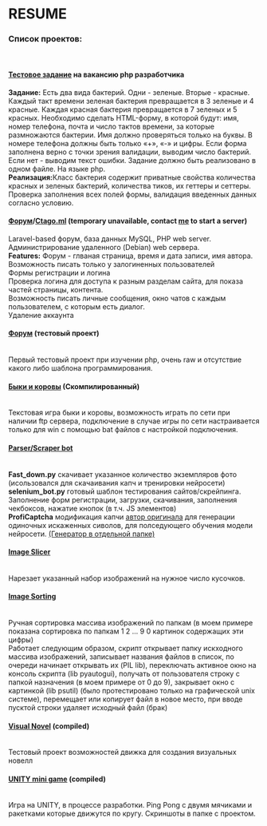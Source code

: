 # RESUME
<h3>Список проектов:</h3><br>
<h4><a href='https://github.com/ktago336/resume/tree/master/projects/test_task(PHP)'>Тестовое задание</a> на вакансию php разработчика<br></h4>
<b>Задание:</b> Есть два вида бактерий. Одни - зеленые. Вторые - красные. Каждый такт времени зеленая бактерия превращается в 3 зеленые и 4 красные. Каждая красная бактерия превращается в 7 зеленых и 5 красных. 
Необходимо сделать HTML-форму, в которой будут: имя, номер телефона, почта и число тактов времени, за которые размножаются бактерии. 
Имя должно проверяться только на буквы. В номере телефона должны быть только «+», «-» и цифры. Если форма заполнена верно с точки зрения валидации, выводим число бактерий. 
Если нет - выводим текст ошибки.
Задание должно быть реализовано в одном файле. На языке php.<br>
<b>Реализация:</b>Класс бактерия содержит приватные свойства количества красных и зеленых бактерий, количества тиков, их геттеры и сеттеры. Проверка заполнения всех полей формы, валидация введенных данных согласно условию.

<h4><a href='https://github.com/ktago336/forum-laravel'>Форум</a><b>/</b><a href='http://ctago.ml'>Ctago.ml</a> (temporary unavailable, contact <a href='mailto:stas.sutulo@gmail.com'>me</a> to start a server)</h4>
Laravel-based форум, база данных MySQL, PHP web server. Администрирование удаленного (Debian) web сервера.<br>
<b>Features:</b> Форум - глваная страница, время и дата записи, имя автора.<br>
Возможность писать только у залогиненных пользователей<br>
Формы регистрации и логина<br>
Проверка логина для доступа к разным разделам сайта, для показа частей страницы, контента.<br>
Возможность писать личные сообщения, окно чатов с каждым пользователем, с которым есть диалог.<br>
Удаление аккаунта

<h4><a href='https://github.com/ktago336/141forum'>Форум</a> (тестовый проект)</h4><br>
Первый тестовый проект при изучении php, очень raw и отсутствие какого либо шаблона программирования.

<h4><a href='https://github.com/ktago336/resume/tree/master/projects/bulls%26cows(C_C%2B%2B_compiled)/BULLS'>Быки и коровы</a> (Скомпилированный)
</h4><br>
Текстовая игра быки и коровы, возможность играть по сети при наличии ftp сервера, подключение в случае игры по сети настраивается только для win с помощью bat файлов с настройкой подключения.

<h4><a href='https://github.com/ktago336/resume/tree/master/projects/parser.scraper_bot(PY)'>Parser/Scraper bot</a>
</h4><br>
<b>Fast_down.py</b> скачивает указанное количество экземпляров фото (исользовался для скачаивания капч и тренировки нейросети)
<Br><b>selenium_bot.py</b> готовый шаблон тестирования сайтов/скрейпинга. Заполнение форм регистрации, загрузки, скачивания, заполнения чекбоксов, нажатие кнопок (в т.ч. JS элементов)<br>
<b>ProfiCaptcha</b> модификация капчи <a href='https://valera.ws/proficaptcha/'>автор оригинала</a> для генерации одиночных искаженных сиволов, для полседующего обучения модели нейросети. <a href='https://github.com/ktago336/resume/tree/master/projects/captchaGen(PHP)'>(Генератор в отдельной папке)</a>

<h4><a href='https://github.com/ktago336/resume/tree/master/projects/image_slicer(PY)'>Image Slicer</a>
</h4><br>
Нарезает указанный набор изображений на нужное число кусочков.

<h4><a href='https://github.com/ktago336/resume/tree/master/projects/Image_sort(PY)'>Image Sorting</a>
</h4><br>
Ручная сортировка массива изображений по папкам (в моем примере показана сортировка по папкам 1 2 ... 9 0 картинок содержащих эти цифры)<br>
Работает следующим образом, скрипт открывает папку искходного массива изображений, записывает названия файлов в список, по очереди начинает открывать их (PIL lib), переключать активное окно на консоль скрипта (lib pyautogui), получать от пользователя строку с папкой назначения (в моем примере от 0 до 9), закрывает окно с картинкой (lib psutil) (было протестировано только на графической unix системе), перемещает или копирует файл в новое место, при вводе пусктой строки удаляет исходный файл (брак)
  
<h4><a href='https://github.com/ktago336/resume/tree/master/projects/Visual_novel(PY_compiled)'>Visual Novel</a> (compiled)
</h4><br>
Тестовый проект возможностей движка для создания визуальных новелл
  
<h4><a href='https://github.com/ktago336/resume/tree/master/projects/firstUNITYfroject(UNITY_C%23)'>UNITY mini game</a> (compiled)
</h4><br>
Игра на UNITY, в процессе разработки. Ping Pong с двумя мячиками и ракетками которые движутся по кругу. Скриншоты в папке с проектом.
<b></b> 
<h4></h4>
